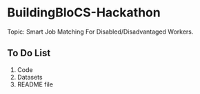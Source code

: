 # BuildingBloCS-Hackathon
Topic: Smart Job Matching For Disabled/Disadvantaged Workers.

## To Do List
1. Code
2. Datasets
3. README file
